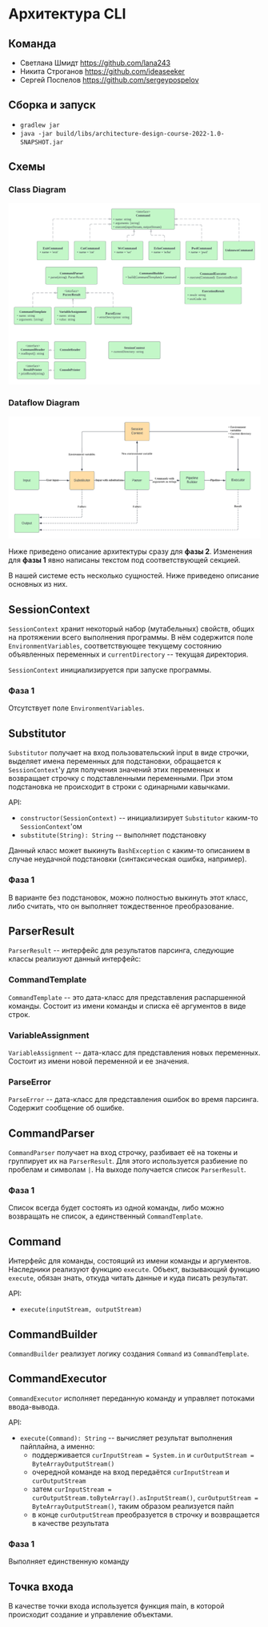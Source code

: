 # Архитектура CLI

## Команда

- Светлана Шмидт https://github.com/lana243
- Никита Строганов https://github.com/ideaseeker
- Сергей Поспелов https://github.com/sergeypospelov

## Сборка и запуск

- `gradlew jar`
- `java -jar build/libs/architecture-design-course-2022-1.0-SNAPSHOT.jar`


## Схемы

### Class Diagram
![class-diagram](schemes/class-diagram.png)

### Dataflow Diagram
![dataflow-diagram](schemes/dataflow-diagram.png)

Ниже приведено описание архитектуры сразу для __фазы 2__. Изменения для __фазы 1__ явно написаны текстом под соответствующей секцией.

В нашей системе есть несколько сущностей. Ниже приведено описание основных из них.

## SessionContext

`SessionContext` хранит некоторый набор (мутабельных) свойств, общих на протяжении всего выполнения программы. В нём содержится поле `EnvironmentVariables`, соответствующее текущему состоянию объявленных переменных и `currentDirectory` -- текущая директория.

`SessionContext` инициализируется при запуске программы.

### Фаза 1

Отсутствует поле `EnvironmentVariables`.

## Substitutor

`Substitutor` получает на вход пользовательский input в виде строчки, выделяет имена переменных для подстановки, обращается к `SessionContext`'у для получения значений этих переменных и возвращает строчку с подставленными переменными. При этом подстановка не происходит в строки с одинарными кавычками.

API:
- `constructor(SessionContext)` -- инициализирует `Substitutor` каким-то `SessionContext`'ом
- `substitute(String): String` -- выполняет подстановку

Данный класс может выкинуть `BashException` с каким-то описанием в случае неудачной подстановки (синтаксическая ошибка, например).

### Фаза 1
В варианте без подстановок, можно полностью выкинуть этот класс, либо считать, что он выполняет тождественное преобразование.


## ParserResult
`ParserResult` -- интерфейс для результатов парсинга, следующие классы реализуют данный интерфейс:
### CommandTemplate
`CommandTemplate` -- это дата-класс для представления распаршенной команды. Состоит из имени команды и списка её аргументов в виде строк.
### VariableAssignment
`VariableAssignment` -- дата-класс для представления новых переменных. Состоит из имени новой переменной и ее значения.
### ParseError
`ParseError` -- дата-класс для представления ошибок во время парсинга. Содержит сообщение об ошибке.

## CommandParser

`CommandParser` получает на вход строчку, разбивает её на токены и группирует их на `ParserResult`. Для этого используется разбиение по пробелам и символам `|`. На выходе получается список `ParserResult`.

### Фаза 1
Список всегда будет состоять из одной команды, либо можно возвращать не список, а единственный `CommandTemplate`.

## Command

Интерфейс для команды, состоящий из имени команды и аргументов. Наследники реализуют функцию `execute`. Объект, вызывающий функцию `execute`, обязан знать, откуда читать данные и куда писать результат.

API:
- `execute(inputStream, outputStream)`

## CommandBuilder

`CommandBuilder` реализует логику создания `Command` из `CommandTemplate`. 

## CommandExecutor

`CommandExecutor` исполняет переданную команду и управляет потоками ввода-вывода.

API:
- `execute(Command): String` -- вычисляет результат выполнения пайплайна, а именно:
    - поддерживается `curInputStream = System.in` и `curOutputStream = ByteArrayOutputStream()`
    - очередной команде на вход передаётся `curInputStream` и `curOutputStream`
    - затем `curInputStream = curOutputStream.toByteArray().asInputStream()`, `curOutputStream = ByteArrayOutputStream()`, таким образом реализуется пайп
    - в конце `curOutputStream` преобразуется в строчку и возвращается в качестве результата

### Фаза 1

Выполняет единственную команду

## Точка входа

В качестве точки входа используется функция main, в которой происходит создание и управление объектами.
